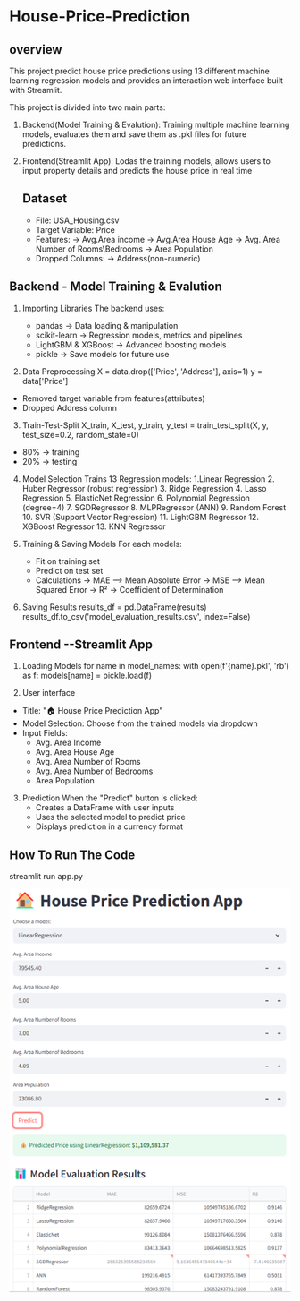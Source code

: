 # House-Price-Prediction

## overview 
This project predict house price predictions using 13 different machine learning regression models and provides an interaction web interface built with Streamlit.

This project is divided into two main parts:
1. Backend(Model Training & Evalution): Training multiple machine learning models, evaluates them and save them as .pkl files for future predictions.
2. Frontend(Streamlit App): Lodas the training models, allows users to input property details and predicts the house price in real time
   
   ## Dataset
   * File: USA_Housing.csv
   * Target Variable: Price
   * Features:
       -> Avg.Area income
       -> Avg.Area House Age
       -> Avg. Area Number of Rooms\Bedrooms
       -> Area Population
   * Dropped Columns:
        -> Address(non-numeric)

## Backend - Model Training & Evalution
1. Importing Libraries
   The backend uses:
   * pandas -> Data loading & manipulation
   * scikit-learn -> Regression models, metrics and pipelines
   * LightGBM & XGBoost -> Advanced boosting models
   * pickle -> Save models for future use

 2. Data Preprocessing
   X = data.drop(['Price', 'Address'], axis=1)
   y = data['Price']
 * Removed target variable from features(attributes)
 * Dropped Address column

3. Train-Test-Split
   X_train, X_test, y_train, y_test = train_test_split(X, y, test_size=0.2, random_state=0)
* 80% -> training
* 20% -> testing

4. Model Selection
   Trains 13 Regression models:
    1.Linear Regression
    2. Huber Regressor (robust regression)
    3. Ridge Regression
    4. Lasso Regression
    5. ElasticNet Regression
    6. Polynomial Regression (degree=4)
    7. SGDRegressor
    8. MLPRegressor (ANN)
    9. Random Forest
    10. SVR (Support Vector Regression)
    11. LightGBM Regressor
    12. XGBoost Regressor
    13. KNN Regressor

5. Training & Saving Models
   For each models:
    * Fit on training set
    * Predict on test set
    * Calculations
       -> MAE --> Mean Absolute Error
       -> MSE --> Mean Squared Error
       -> R² → Coefficient of Determination
  6. Saving Results
      results_df = pd.DataFrame(results)
      results_df.to_csv('model_evaluation_results.csv', index=False)

## Frontend --Streamlit App

1. Loading Models
   for name in model_names:
    with open(f'{name}.pkl', 'rb') as f:
        models[name] = pickle.load(f)

2. User interface
  * Title: "🏠 House Price Prediction App"
  * Model Selection: Choose from the trained models via dropdown
  * Input Fields:
     * Avg. Area Income
     * Avg. Area House Age
     * Avg. Area Number of Rooms
     * Avg. Area Number of Bedrooms
     * Area Population

3. Prediction
   When the "Predict" button is clicked:
   * Creates a DataFrame with user inputs
   * Uses the selected model to predict price
   * Displays prediction in a currency format
      
## How To Run The Code
streamlit run app.py


![image alt](https://github.com/Matikerevanth/House-Price-Prediction/blob/4aaaed1cc413ab926cf9a0f916a53c883b9d30a1/Screenshot%202025-08-11%20224933.png)


   
     
     
